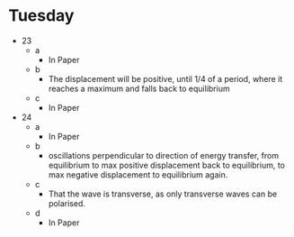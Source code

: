 # Tuesday

- 23
	- a
		- In Paper
	- b
		- The displacement will be positive, until 1/4 of a period, where it reaches a maximum and falls back to equilibrium
	- c
		- In Paper
- 24
	- a
		- In Paper
	- b
		- oscillations perpendicular to direction of energy transfer, from equilibrium to max positive displacement back to equilibrium, to max negative displacement to equilibrium again.
	- c
		- That the wave is transverse, as only transverse waves can be polarised.
	- d
		- In Paper